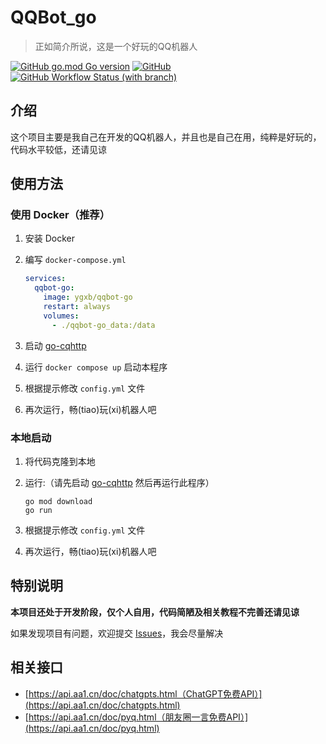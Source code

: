 # QQBot_go

> 正如简介所说，这是一个好玩的QQ机器人

[![GitHub go.mod Go version](https://img.shields.io/github/go-mod/go-version/YGXB-net/QQBot_go)](./go.mod) [![GitHub](https://img.shields.io/github/license/YGXB-net/QQBot_go)](./LICENSE) [![GitHub Workflow Status (with branch)](https://img.shields.io/github/actions/workflow/status/YGXB-net/QQBot_go/build_docker_image.yml?branch=dev)](https://github.com/YGXB-net/QQBot_go/actions)

## 介绍

这个项目主要是我自己在开发的QQ机器人，并且也是自己在用，纯粹是好玩的，代码水平较低，还请见谅

<!--
如果你对项目感兴趣或者想交流讨论，也非常欢迎

E-mail: [me@ygxb.net](mailto:me@ygxb.net)

QQ: 3040809965
-->

## 使用方法

### 使用 Docker（推荐）

1. 安装 Docker

2. 编写 `docker-compose.yml`

   ```yaml
   services:
     qqbot-go:
       image: ygxb/qqbot-go
       restart: always
       volumes:
         - ./qqbot-go_data:/data
   ```

3. 启动 [go-cqhttp](https://github.com/Mrs4s/go-cqhttp)

4. 运行 `docker compose up` 启动本程序

5. 根据提示修改 `config.yml` 文件

6. 再次运行，畅(tiao)玩(xi)机器人吧

### 本地启动

1. 将代码克隆到本地

2. 运行:（请先启动 [go-cqhttp](https://github.com/Mrs4s/go-cqhttp) 然后再运行此程序）

   ```shell
   go mod download
   go run
   ```

3. 根据提示修改 `config.yml` 文件

4. 再次运行，畅(tiao)玩(xi)机器人吧

## 特别说明

**本项目还处于开发阶段，仅个人自用，代码简陋及相关教程不完善还请见谅**

如果发现项目有问题，欢迎提交 [Issues](https://github.com/ygxbnet/QQBot_go/issues)，我会尽量解决

## 相关接口

- [https://api.aa1.cn/doc/chatgpts.html（ChatGPT免费API）](https://api.aa1.cn/doc/chatgpts.html)
- [https://api.aa1.cn/doc/pyq.html（朋友圈一言免费API）](https://api.aa1.cn/doc/pyq.html)
